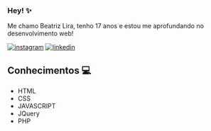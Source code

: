 ### Hey! :sparkles:

 Me chamo Beatriz Lira, tenho 17 anos e estou me aprofundando no desenvolvimento web! 
 
[![instagram](https://img.shields.io/badge/bealirag-%23000000?style=for-the-badge&logo=instagram)](https://www.instagram.com/bealirag) 
[![linkedin](https://img.shields.io/badge/beatrizliragonzaga-%23000000?style=for-the-badge&logo=linkedin)](https://www.linkedin.com/in/beatrizliragonzaga)


<!--
**blirag/blirag** is a ✨ _special_ ✨ repository because its `README.md` (this file) appears on your GitHub profile.
-->

## Conhecimentos 💻
- HTML
- CSS
- JAVASCRIPT
- JQuery
- PHP




